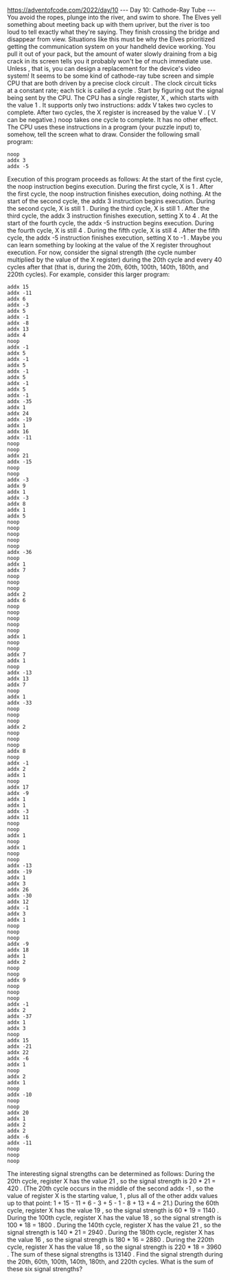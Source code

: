 https://adventofcode.com/2022/day/10
--- Day 10: Cathode-Ray Tube ---
You avoid the ropes, plunge into the river, and swim to shore.
The Elves yell something about meeting back up with them upriver, but the river is too loud to tell exactly what they're saying. They finish crossing the bridge and disappear from view.
Situations like this must be why the Elves prioritized getting the communication system on your handheld device working. You pull it out of your pack, but the amount of water slowly draining from a big crack in its screen tells you it probably won't be of much immediate use.
Unless
, that is, you can design a replacement for the device's video system! It seems to be some kind of 
cathode-ray tube
 screen and simple CPU that are both driven by a precise 
clock circuit
. The clock circuit ticks at a constant rate; each tick is called a 
cycle
.
Start by figuring out the signal being sent by the CPU. The CPU has a single register, 
X
, which starts with the value 
1
. It supports only two instructions:
addx V
 takes 
two cycles
 to complete. 
After
 two cycles, the 
X
 register is increased by the value 
V
. (
V
 can be negative.)
noop
 takes 
one cycle
 to complete. It has no other effect.
The CPU uses these instructions in a program (your puzzle input) to, somehow, tell the screen what to draw.
Consider the following small program:
```
noop
addx 3
addx -5
```
Execution of this program proceeds as follows:
At the start of the first cycle, the 
noop
 instruction begins execution. During the first cycle, 
X
 is 
1
. After the first cycle, the 
noop
 instruction finishes execution, doing nothing.
At the start of the second cycle, the 
addx 3
 instruction begins execution. During the second cycle, 
X
 is still 
1
.
During the third cycle, 
X
 is still 
1
. After the third cycle, the 
addx 3
 instruction finishes execution, setting 
X
 to 
4
.
At the start of the fourth cycle, the 
addx -5
 instruction begins execution. During the fourth cycle, 
X
 is still 
4
.
During the fifth cycle, 
X
 is still 
4
. After the fifth cycle, the 
addx -5
 instruction finishes execution, setting 
X
 to 
-1
.
Maybe you can learn something by looking at the value of the 
X
 register throughout execution. For now, consider the 
signal strength
 (the cycle number multiplied by the value of the 
X
 register) 
during
 the 20th cycle and every 40 cycles after that (that is, during the 20th, 60th, 100th, 140th, 180th, and 220th cycles).
For example, consider this larger program:
```
addx 15
addx -11
addx 6
addx -3
addx 5
addx -1
addx -8
addx 13
addx 4
noop
addx -1
addx 5
addx -1
addx 5
addx -1
addx 5
addx -1
addx 5
addx -1
addx -35
addx 1
addx 24
addx -19
addx 1
addx 16
addx -11
noop
noop
addx 21
addx -15
noop
noop
addx -3
addx 9
addx 1
addx -3
addx 8
addx 1
addx 5
noop
noop
noop
noop
noop
addx -36
noop
addx 1
addx 7
noop
noop
noop
addx 2
addx 6
noop
noop
noop
noop
noop
addx 1
noop
noop
addx 7
addx 1
noop
addx -13
addx 13
addx 7
noop
addx 1
addx -33
noop
noop
noop
addx 2
noop
noop
noop
addx 8
noop
addx -1
addx 2
addx 1
noop
addx 17
addx -9
addx 1
addx 1
addx -3
addx 11
noop
noop
addx 1
noop
addx 1
noop
noop
addx -13
addx -19
addx 1
addx 3
addx 26
addx -30
addx 12
addx -1
addx 3
addx 1
noop
noop
noop
addx -9
addx 18
addx 1
addx 2
noop
noop
addx 9
noop
noop
noop
addx -1
addx 2
addx -37
addx 1
addx 3
noop
addx 15
addx -21
addx 22
addx -6
addx 1
noop
addx 2
addx 1
noop
addx -10
noop
noop
addx 20
addx 1
addx 2
addx 2
addx -6
addx -11
noop
noop
noop
```
The interesting signal strengths can be determined as follows:
During the 20th cycle, register 
X
 has the value 
21
, so the signal strength is 20 * 21 = 
420
. (The 20th cycle occurs in the middle of the second 
addx -1
, so the value of register 
X
 is the starting value, 
1
, plus all of the other 
addx
 values up to that point: 1 + 15 - 11 + 6 - 3 + 5 - 1 - 8 + 13 + 4 = 21.)
During the 60th cycle, register 
X
 has the value 
19
, so the signal strength is 60 * 19 = 
1140
.
During the 100th cycle, register 
X
 has the value 
18
, so the signal strength is 100 * 18 = 
1800
.
During the 140th cycle, register 
X
 has the value 
21
, so the signal strength is 140 * 21 = 
2940
.
During the 180th cycle, register 
X
 has the value 
16
, so the signal strength is 180 * 16 = 
2880
.
During the 220th cycle, register 
X
 has the value 
18
, so the signal strength is 220 * 18 = 
3960
.
The sum of these signal strengths is 
13140
.
Find the signal strength during the 20th, 60th, 100th, 140th, 180th, and 220th cycles. 
What is the sum of these six signal strengths?
